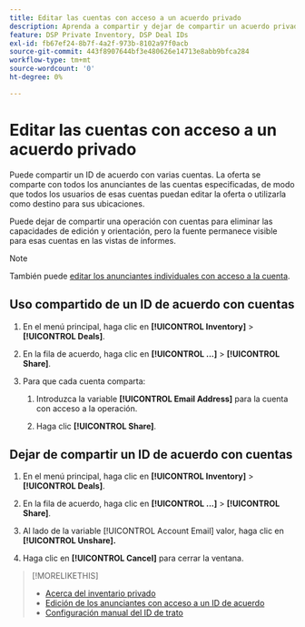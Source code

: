 ```yaml
---
title: Editar las cuentas con acceso a un acuerdo privado
description: Aprenda a compartir y dejar de compartir un acuerdo privado con distintas cuentas.
feature: DSP Private Inventory, DSP Deal IDs
exl-id: fb67ef24-8b7f-4a2f-973b-8102a97f0acb
source-git-commit: 443f8907644bf3e480626e14713e8abb9bfca284
workflow-type: tm+mt
source-wordcount: '0'
ht-degree: 0%

---
```


# Editar las cuentas con acceso a un acuerdo privado

Puede compartir un ID de acuerdo con varias cuentas. La oferta se comparte con todos los anunciantes de las cuentas especificadas, de modo que todos los usuarios de esas cuentas puedan editar la oferta o utilizarla como destino para sus ubicaciones.

Puede dejar de compartir una operación con cuentas para eliminar las capacidades de edición y orientación, pero la fuente permanece visible para esas cuentas en las vistas de informes.

>[!NOTE]
>
> También puede [editar los anunciantes individuales con acceso a la cuenta](deal-id-edit-advertisers.md).

## Uso compartido de un ID de acuerdo con cuentas

1. En el menú principal, haga clic en **[!UICONTROL Inventory]** > **[!UICONTROL Deals]**.

1. En la fila de acuerdo, haga clic en **[!UICONTROL ...]** > **[!UICONTROL Share]**.

1. Para que cada cuenta comparta:

   1. Introduzca la variable **[!UICONTROL Email Address]** para la cuenta con acceso a la operación.

   1. Haga clic **[!UICONTROL Share]**.

## Dejar de compartir un ID de acuerdo con cuentas

1. En el menú principal, haga clic en **[!UICONTROL Inventory]** > **[!UICONTROL Deals]**.

1. En la fila de acuerdo, haga clic en **[!UICONTROL ...]** > **[!UICONTROL Share]**.

1. Al lado de la variable [!UICONTROL Account Email] valor, haga clic en **[!UICONTROL Unshare].**

1. Haga clic en **[!UICONTROL Cancel]** para cerrar la ventana.

>[!MORELIKETHIS]
>
>* [Acerca del inventario privado](private-inventory-about.md)
>* [Edición de los anunciantes con acceso a un ID de acuerdo](/help/dsp/inventory/deal-id-edit-advertisers.md)
>* [Configuración manual del ID de trato](deal-id-settings.md)

